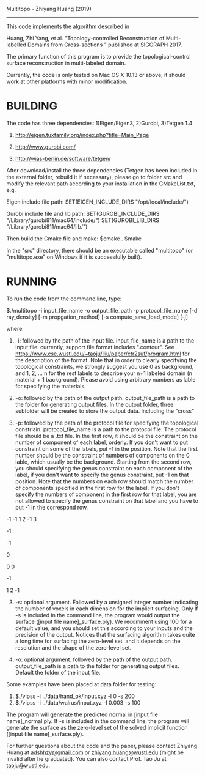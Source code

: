 Multitopo - Zhiyang Huang (2019)

------------------------------------

This code implements the algorithm described in

Huang, Zhi Yang, et al. "Topology-controlled Reconstruction of Multi-labelled Domains from Cross-sections
"  published at SIGGRAPH 2017.

The primary function of this program is to provide the topological-control surface reconstruction in multi-labeled domain.

Currently, the code is only tested on Mac OS X 10.13 or above, it should work at other platforms with minor modification.


BUILDING
======================================================================================================


The code has three dependencies: 1)Eigen/Eigen3,  2)Gurobi,   3)Tetgen 1.4

1. http://eigen.tuxfamily.org/index.php?title=Main_Page

2. http://www.gurobi.com/

3. http://wias-berlin.de/software/tetgen/

After download/install the three dependencies (Tetgen has been included in the external folder, rebuild it if necessary), please go to folder src and modify the relevant path according to your installation in the CMakeList.txt, e.g.

Eigen include file path: SET(EIGEN_INCLUDE_DIRS "/opt/local/include/")

Gurobi include file and lib path: SET(GUROBI_INCLUDE_DIRS "/Library/gurobi811/mac64/include/") SET(GUROBI_LIB_DIRS "/Library/gurobi811/mac64/lib/")


Then build the Cmake file and make:
$cmake .
$make

In the "src" directory, there should be an executable called "multitopo" (or "multitopo.exe" on Windows if it is successfully built).


RUNNING
======================================================================================================

To run the code from the command line, type:

$./multitopo -i input_file_name -o output_file_path -p protocol_file_name [-d ray_density] [-m propgation_method] [-s compute_save_load_mode] [-j]

where:
1. -i: followed by the path of the input file. input_file_name is a path to the input file. currently, support file format includes ".contour". See https://www.cse.wustl.edu/~taoju/lliu/paper/ctr2suf/program.html for the description of the format. Note that in order to clearly specifying the topological constraints, we strongly suggest you use 0 as background, and 1, 2, ... n for the rest labels to describe your n+1 labeled domain (n material + 1 background). Please avoid using arbitrary numbers as lable for specifying the materials.

2. -o: followed by the path of the output path. output_file_path is a path to the folder for generating output files. In the output folder, three subfolder will be created to store the output data. Including the "cross"

3. -p: followed by the path of the protocol file for specifying the topological constriain. protocol_file_name is a path to the protocol file. The protocol file should be a .txt file. In the first row, it should be the constraint on the number of component of each label, orderly. If you don't want to put constraint on some of the labels, put -1 in the position. Note that the first number should be the constraint of numbers of components on the 0 lable, which usually be the background. Starting from the second row, you should specifying the genus constraint on each component of the label, if you don't want to specify the genus constraint, put -1 on that position. Note that the numbers on each row should match the number of components specified in the first row for the label. If you don't specify the numbers of component in the first row for that label, you are not allowed to specify the genus constraint on that label and you have to put -1 in the correspond row.

-1 -1 1 2 -1 3

-1

-1

0

0 0

-1

1 2 -1


3. -s: optional argument. Followed by a unsigned integer number indicating the number of voxels in each dimension for the implicit surfacing. Only If -s is included in the command line, the program would output the surface ([input file name]_surface.ply). We recomment using 100 for a default value, and you should set this according to your inputs and the precision of the output. Notices that the surfacing algorithm takes quite a long time for surfacing the zero-level set, and it depends on the resolution and the shape of the zero-level set.

4. -o: optional argument. followed by the path of the output path. output_file_path is a path to the folder for generating output files. Default the folder of the input file.


Some examples have been placed at data folder for testing:
1. $./vipss -i ../data/hand_ok/input.xyz -l 0 -s 200
2. $./vipss -i ../data/walrus/input.xyz -l 0.003 -s 100

The program will generate the predicted normal in [input file name]_normal.ply.
If -s is included in the command line, the program will generate the surface as the zero-level set of the solved implicit function ([input file name]_surface.ply).


For further questions about the code and the paper, please contact Zhiyang Huang at adshhzy@gmail.com or zhiyang.huang@wustl.edu (might be invalid after he graduated). You can also contact Prof. Tao Ju at taoju@wustl.edu.



